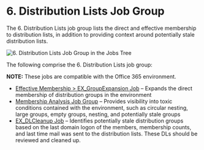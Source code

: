 # 6. Distribution Lists Job Group

The 6. Distribution Lists job group lists the direct and effective membership to distribution lists,
in addition to providing context around potentially stale distribution lists.

![6. Distribution Lists Job Group in the Jobs Tree](/img/versioned_docs/accessanalyzer_11.6/accessanalyzer/admin/hostmanagement/jobstree.webp)

The following comprise the 6. Distribution Lists job group:

**NOTE:** These jobs are compatible with the Office 365 environment.

- [Effective Membership > EX_GroupExpansion Job](/docs/accessanalyzer/11.6/solutions/exchange/distributionlists/ex_groupexpansion.md)
  – Expands the direct membership of distribution groups in the environment
- [Membership Analysis Job Group](/docs/accessanalyzer/11.6/solutions/exchange/distributionlists/membershipanalysis/overview.md)
  – Provides visibility into toxic conditions contained with the environment, such as circular
  nesting, large groups, empty groups, nesting, and potentially stale groups
- [EX_DLCleanup Job](/docs/accessanalyzer/11.6/solutions/exchange/distributionlists/ex_dlcleanup.md)
  – Identifies potentially stale distribution groups based on the last domain logon of the members,
  membership counts, and last time mail was sent to the distribution lists. These DLs should be
  reviewed and cleaned up.
